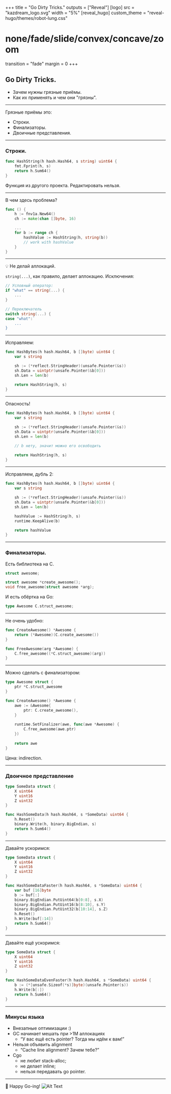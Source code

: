 +++
title = "Go Dirty Tricks."
outputs = ["Reveal"]
[logo]
src = "kazdream_logo.svg"
width = "5%"
[reveal_hugo]
custom_theme = "reveal-hugo/themes/robot-lung.css"
# none/fade/slide/convex/concave/zoom
transition = "fade"
margin = 0
+++

## Go Dirty Tricks.

- Зачем нужны грязные приёмы.
- Как их применять и чем они "грязны".

---

Грязные приёмы это:

- Строки.
- Финализаторы.
- Двоичные представления.

---

### Строки.

```go
func HashString(h hash.Hash64, s string) uint64 {
	fmt.Fprint(h, s)
	return h.Sum64()
}
```

Функция из другого проекта. Редактировать нельзя.

---

В чем здесь проблема?

```go
func () {
	h := fnv1a.New64()
	ch := make(chan []byte, 16)

	...
	for b := range ch {
		hashValue := HashString(h, string(b))
		// work with hashValue
	}
}
```

---

💡 Не делай аллокаций.

`string(...)`, как правило, делает аллокацию.
Исключения:

```go
// Условный оператор:
if "what" == string(...) {
	...
}

// Переключатель
switch string(...) {
case "what":`
	...
}
```

---

Исправляем:

```go
func HashBytes(h hash.Hash64, b []byte) uint64 {
	var s string

	sh := (*reflect.StringHeader)(unsafe.Pointer(&s))
	sh.Data = uintptr(unsafe.Pointer(&b[0]))
	sh.Len = len(b)

	return HashString(h, s)
}
```

---

Опасность!

```go
func HashBytes(h hash.Hash64, b []byte) uint64 {
	var s string

	sh := (*reflect.StringHeader)(unsafe.Pointer(&s))
	sh.Data = uintptr(unsafe.Pointer(&b[0]))
	sh.Len = len(b)

	// b нету, значит можно его освободить

	return HashString(h, s)
}
```

---

Исправляем, дубль 2:

```go
func HashBytes(h hash.Hash64, b []byte) uint64 {
	var s string

	sh := (*reflect.StringHeader)(unsafe.Pointer(&s))
	sh.Data = uintptr(unsafe.Pointer(&b[0]))
	sh.Len = len(b)

	hashValue := HashString(h, s)
	runtime.KeepAlive(b)

	return hashValue
}
```

---

### Финализаторы.

Есть библиотека на C.
```c
struct awesome;

struct awesome *create_awesome();
void free_awesome(struct awesome *arg);
```

И есть обёртка на Go:
```go
type Awesome C.struct_awesome;
```

---

Не очень удобно:

```go
func CreateAwesome() *Awesome {
	return (*Awesome)(C.create_awesome())
}

func FreeAwesome(arg *Awesome) {
	C.free_awesome((*C.struct_awesome)(arg))
}
```

---

Можно сделать с финализатором:
```go
type Awesome struct {
	ptr *C.struct_awesome
}

func CreateAwesome() *Awesome {
	awe := &Awesome{
		ptr: C.create_awesome(),
	}
	
	runtime.SetFinalizer(awe, func(awe *Awesome) {
		C.free_awesome(awe.ptr)
	})
	
	return awe
}
```
Цена: indirection.

---

### Двоичное представление

```go
type SomeData struct {
	X uint64
	Y uint16
	Z uint32
}

func HashSomeData(h hash.Hash64, s *SomeData) uint64 {
	h.Reset()
	binary.Write(h, binary.BigEndian, s)
	return h.Sum64()
}
```

---

Давайте ускоримся:

```go
type SomeData struct {
	X uint64
	Y uint16
	Z uint32
}

func HashSomeDataFaster(h hash.Hash64, s *SomeData) uint64 {
	var buf [16]byte
	b := buf[:]
	binary.BigEndian.PutUint64(b[0:8], s.X)
	binary.BigEndian.PutUint16(b[8:10], s.Y)
	binary.BigEndian.PutUint32(b[10:14], s.Z)
	h.Reset()
	h.Write(buf[:14])
	return h.Sum64()
}
```

---

Давайте ещё ускоримся:

```go
type SomeData struct {
	X uint64
	Y uint16
	Z uint32
}

func HashSomeDataEvenFaster(h hash.Hash64, s *SomeData) uint64 {
	b := (*[unsafe.Sizeof(*s)]byte)(unsafe.Pointer(s))
	h.Write(b[:])
	return h.Sum64()
}
```

---

### Минусы языка

- Внезапные оптимизации :)
- GC начинает мешать при >1M аллокациях
  * “У вас ещё есть pointer? Тогда мы идём к вам!”
- Нельзя объявить alignment
  * “Cache line alignment? Зачем тебе?”
- Cgo
  * не любит stack-alloc;
  * не делает inline;
  * нельзя передавать go pointer.


---

🤗  Happy Go-ing!
![Alt
Text](https://miro.medium.com/max/1400/1*jcS_Wu-nlRcg8vVu8Su6Gg.jpeg)

